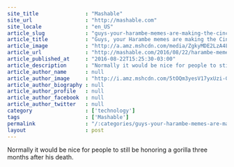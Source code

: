 ```yaml
---
site_title               : "Mashable"
site_url                 : "http://mashable.com"
site_locale              : "en_US"
article_slug             : "guys-your-harambe-memes-are-making-the-cincinnati-zoo-sad"
article_title            : "Guys, your Harambe memes are making the Cincinnati Zoo sad"
article_image            : "http://a.amz.mshcdn.com/media/ZgkyMDE2LzA4LzIyLzFjL2U5ODdhMjU4ZDYzMDQ4ZjY4Yjk4NjVlNThmOWNiZTJiLjRlNGZjLmpwZwpwCXRodW1iCTEyMDB4NjMwCmUJanBn/7c7a01fd/608/e987a258d63048f68b9865e58f9cbe2b.jpg"
article_url              : "http://mashable.com/2016/08/22/harambe-memes-zoo-stop/"
article_published_at     : "2016-08-22T15:25:30-03:00"
article_description      : "Normally it would be nice for people to still be honoring a gorilla three months after his death."
article_author_name      : null
article_author_image     : "http://i.amz.mshcdn.com/5tOQm3yesV17yxUzi-GpMk1WZGQ=/90x90/2016%2F09%2F16%2Fbd%2FSophieHirshheadshotsuperlowres.2bb30.png"
article_author_biography : null
article_author_profile   : null
article_author_facebook  : null
article_author_twitter   : null
category                 : ['technology']
tags                     : ['Mashable']
permalink                : "/:categories/guys-your-harambe-memes-are-making-the-cincinnati-zoo-sad/"
layout                   : post
---
```


Normally it would be nice for people to still be honoring a gorilla three months after his death.
